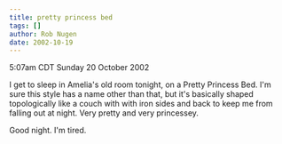 ```yaml
---
title: pretty princess bed
tags: []
author: Rob Nugen
date: 2002-10-19
---
```


<p class=date>5:07am CDT Sunday 20 October 2002</p>

<p>I get to sleep in Amelia's old room tonight, on a Pretty Princess
Bed.  I'm sure this style has a name other than that, but it's
basically shaped topologically like a couch with with iron sides and
back to keep me from falling out at night.  Very pretty and very
princessey. </p>

<p>Good night.  I'm tired.</p>

